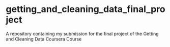 # getting_and_cleaning_data_final_project
A repository containing my submission for the final project of the Getting and Cleaning Data Coursera Course

